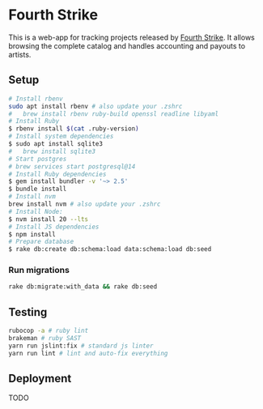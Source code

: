 # Fourth Strike

This is a web-app for tracking projects released by [Fourth Strike](https://fourth-strike.com/). It allows browsing the complete catalog and handles accounting and payouts to artists.

## Setup

```bash
# Install rbenv
sudo apt install rbenv # also update your .zshrc
#   brew install rbenv ruby-build openssl readline libyaml
# Install Ruby
$ rbenv install $(cat .ruby-version)
# Install system dependencies
$ sudo apt install sqlite3
#   brew install sqlite3
# Start postgres
# brew services start postgresql@14
# Install Ruby dependencies
$ gem install bundler -v '~> 2.5'
$ bundle install
# Install nvm
brew install nvm # also update your .zshrc
# Install Node:
$ nvm install 20 --lts
# Install JS dependencies
$ npm install
# Prepare database
$ rake db:create db:schema:load data:schema:load db:seed
```

### Run migrations

```bash
rake db:migrate:with_data && rake db:seed
```

## Testing

```bash
rubocop -a # ruby lint
brakeman # ruby SAST
yarn run jslint:fix # standard js linter
yarn run lint # lint and auto-fix everything
```

## Deployment

TODO
